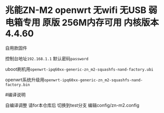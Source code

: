 # 兆能ZN-M2 openwrt 无wifi 无USB 弱电箱专用 原版 256M内存可用 内核版本 4.4.60
自用款固件 

控制台地址`192.168.1.1` 默认密码`password`

uboot刷机用`openwrt-ipq60xx-generic-zn_m2-squashfs-nand-factory.ubi`

openwrt系统升级用`openwrt-ipq60xx-generic-zn_m2-squashfs-nand-factory.bin`

#编译说明

自编译调整 请for本仓库后 切换到test分支 编辑config/zn-m2.config
